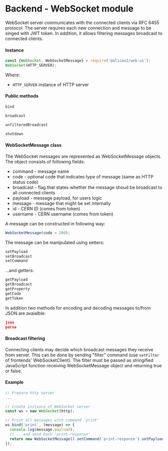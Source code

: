 # Backend - WebSocket module
WebSocket server communicates with the connected clients via RFC 6455 protocol. The server requires each new connection and message to be singed with JWT token.
In addition, it allows filtering messages broadcast to connected clients.

#### Instance
```js
const {WebSocket, WebSocketMessage} = require('@aliceo2/web-ui');
WebSocket(HTTP_SERVER);
```
Where:
 * `HTTP_SERVER` instance of HTTP server

#### Public methods
```js
bind
```
```js
broadcast
```
```js
unfilteredBroadcast
```
```js
shutdown
```

#### WebSocketMessage class
The WebSocket messages are represented as WebSocketMessage objects.
The object consists of following fields:
 * command - message name
 * code - optional code that indicates type of message (same as HTTP status code)
 * broadcast - flag that states whether the message shoud be broadcast to all connected clients
 * payload - message payload, for users logic
 * message - message that might be set internally
 * id - CERN ID (comes from token)
 * username - CERN username (comes from token)

A message can be constructed in following way:
```js
WebSocketMessage(code = 200);
```

The message can be manipulated using setters:
```js
setPayload
setBroadcast
setCommand
```

...and getters:
```js
getPayload
getBroadcast
getProperty
getCode
getToken
```

In addition two methods for encoding and decoding messages to/from JSON are avaialble:
```json
json
parse
```

#### Broadcast filtering
Connecting clients may decide which broadcast messages they receive from server. This can be done by sending "filter" command (use `setFilter` of frontends' WebSocketClient).
The filter must be passed as stringified JavaScript function receiving WebSocketMessage object and returning true or false.


#### Example
```js
// Prepare http server
...

// Create instance of WebSocket server
const ws = new WebSocket(http);

// Print all messages with command 'print'
ws.bind('print', (message) => {
  console.log(message.payload);
  // ...and send back 'print-response'
  return new WebSocketMessage().setCommand('print-response').setPayload('hi');
});
```
